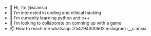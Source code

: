 - 👋 Hi, I’m @scansia
- 👀 I’m interested in coding and ethical hacking
- 🌱 I’m currently learning python and c++
- 💞️ I’m looking to collaborate on comning up with a game 
- 📫 How to reach me whatsaap :254794300603
                      instagram :__c.ansia<!---
--->
